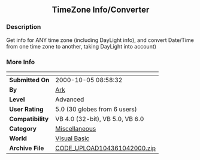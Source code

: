 ﻿<div align="center">

## TimeZone Info/Converter


</div>

### Description

Get info for ANY time zone (including DayLight info), and convert Date/Time from one time zone to another, taking DayLight into account)
 
### More Info
 


<span>             |<span>
---                |---
**Submitted On**   |2000-10-05 08:58:32
**By**             |[Ark](https://github.com/Planet-Source-Code/PSCIndex/blob/master/ByAuthor/ark.md)
**Level**          |Advanced
**User Rating**    |5.0 (30 globes from 6 users)
**Compatibility**  |VB 4\.0 \(32\-bit\), VB 5\.0, VB 6\.0
**Category**       |[Miscellaneous](https://github.com/Planet-Source-Code/PSCIndex/blob/master/ByCategory/miscellaneous__1-1.md)
**World**          |[Visual Basic](https://github.com/Planet-Source-Code/PSCIndex/blob/master/ByWorld/visual-basic.md)
**Archive File**   |[CODE\_UPLOAD104361042000\.zip](https://github.com/Planet-Source-Code/ark-timezone-info-converter__1-11825/archive/master.zip)








